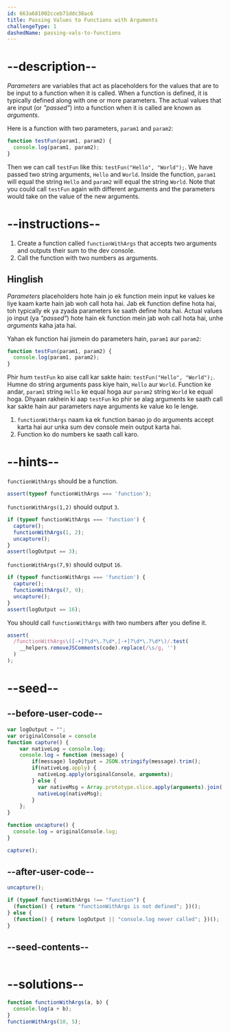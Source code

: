 ```yaml
---
id: 663a681002cceb71ddc38ac6
title: Passing Values to Functions with Arguments
challengeType: 1
dashedName: passing-vals-to-functions
---
```


# --description--

<dfn>Parameters</dfn> are variables that act as placeholders for the values that are to be input to a function when it is called. When a function is defined, it is typically defined along with one or more parameters. The actual values that are input (or <dfn>"passed"</dfn>) into a function when it is called are known as <dfn>arguments</dfn>.

Here is a function with two parameters, `param1` and `param2`:

```js
function testFun(param1, param2) {
  console.log(param1, param2);
}
```

Then we can call `testFun` like this: `testFun("Hello", "World");`. We have passed two string arguments, `Hello` and `World`. Inside the function, `param1` will equal the string `Hello` and `param2` will equal the string `World`. Note that you could call `testFun` again with different arguments and the parameters would take on the value of the new arguments.

# --instructions--

<ol><li>Create a function called <code>functionWithArgs</code> that accepts two arguments and outputs their sum to the dev console.</li><li>Call the function with two numbers as arguments.</li></ol>

<h2>Hinglish</h2>
<dfn>Parameters</dfn> placeholders hote hain jo ek function mein input ke values ke liye kaam karte hain jab woh call hota hai. Jab ek function define hota hai, toh typically ek ya zyada parameters ke saath define hota hai. Actual values jo input (ya <dfn>"passed"</dfn>) hote hain ek function mein jab woh call hota hai, unhe <dfn>arguments</dfn> kaha jata hai.

Yahan ek function hai jismein do parameters hain, `param1` aur `param2`:

```js
function testFun(param1, param2) {
  console.log(param1, param2);
}
```

Phir hum `testFun` ko aise call kar sakte hain: `testFun("Hello", "World");`. Humne do string arguments pass kiye hain, `Hello` aur `World`. Function ke andar, `param1` string `Hello` ke equal hoga aur `param2` string `World` ke equal hoga. Dhyaan rakhein ki aap `testFun` ko phir se alag arguments ke saath call kar sakte hain aur parameters naye arguments ke value ko le lenge.


<ol><li><code>functionWithArgs</code> naam ka ek function banao jo do arguments accept karta hai aur unka sum dev console mein output karta hai.</li><li>Function ko do numbers ke saath call karo.</li></ol>

# --hints--

`functionWithArgs` should be a function.

```js
assert(typeof functionWithArgs === 'function');
```

`functionWithArgs(1,2)` should output `3`.

```js
if (typeof functionWithArgs === 'function') {
  capture();
  functionWithArgs(1, 2);
  uncapture();
}
assert(logOutput == 3);
```

`functionWithArgs(7,9)` should output `16`.

```js
if (typeof functionWithArgs === 'function') {
  capture();
  functionWithArgs(7, 9);
  uncapture();
}
assert(logOutput == 16);
```

You should call `functionWithArgs` with two numbers after you define it.

```js
assert(
  /functionWithArgs\([-+]?\d*\.?\d*,[-+]?\d*\.?\d*\)/.test(
    __helpers.removeJSComments(code).replace(/\s/g, '')
  )
);
```

# --seed--

## --before-user-code--

```js
var logOutput = "";
var originalConsole = console
function capture() {
    var nativeLog = console.log;
    console.log = function (message) {
        if(message) logOutput = JSON.stringify(message).trim();
        if(nativeLog.apply) {
          nativeLog.apply(originalConsole, arguments);
        } else {
          var nativeMsg = Array.prototype.slice.apply(arguments).join(' ');
          nativeLog(nativeMsg);
        }
    };
}

function uncapture() {
  console.log = originalConsole.log;
}

capture();
```

## --after-user-code--

```js
uncapture();

if (typeof functionWithArgs !== "function") { 
  (function() { return "functionWithArgs is not defined"; })();
} else {
  (function() { return logOutput || "console.log never called"; })();
}
```

## --seed-contents--

```js

```

# --solutions--

```js
function functionWithArgs(a, b) {
  console.log(a + b);
}
functionWithArgs(10, 5);
```

